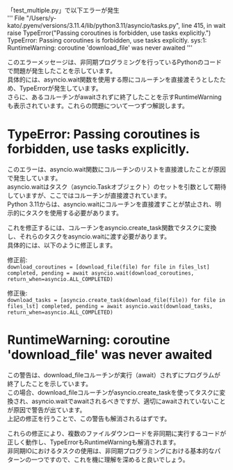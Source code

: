 「test_multiple.py」で以下エラーが発生  
'''
  File "/Users/y-kato/.pyenv/versions/3.11.4/lib/python3.11/asyncio/tasks.py", line 415, in wait
    raise TypeError("Passing coroutines is forbidden, use tasks explicitly.")
TypeError: Passing coroutines is forbidden, use tasks explicitly.
sys:1: RuntimeWarning: coroutine 'download_file' was never awaited
'''

このエラーメッセージは、非同期プログラミングを行っているPythonのコードで問題が発生したことを示しています。  
具体的には、asyncio.wait関数を使用する際にコルーチンを直接渡そうとしたため、TypeErrorが発生しています。  
さらに、あるコルーチンがawaitされずに終了したことを示すRuntimeWarningも表示されています。これらの問題について一つずつ解説します。  

# TypeError: Passing coroutines is forbidden, use tasks explicitly.
このエラーは、asyncio.wait関数にコルーチンのリストを直接渡したことが原因で発生しています。  
asyncio.waitはタスク（asyncio.Taskオブジェクト）のセットを引数として期待していますが、ここではコルーチンが直接渡されています。  
Python 3.11からは、asyncio.waitにコルーチンを直接渡すことが禁止され、明示的にタスクを使用する必要があります。  

これを修正するには、コルーチンをasyncio.create_task関数でタスクに変換し、それらのタスクをasyncio.waitに渡す必要があります。  
具体的には、以下のように修正します。  

修正前:  
`
download_coroutines = [download_file(file) for file in files_lst]
completed, pending = await asyncio.wait(download_coroutines, return_when=asyncio.ALL_COMPLETED)
`

修正後:  
`
download_tasks = [asyncio.create_task(download_file(file)) for file in files_lst]
completed, pending = await asyncio.wait(download_tasks, return_when=asyncio.ALL_COMPLETED)
`

# RuntimeWarning: coroutine 'download_file' was never awaited
この警告は、download_fileコルーチンが実行（await）されずにプログラムが終了したことを示しています。  
この場合、download_fileコルーチンがasyncio.create_taskを使ってタスクに変換され、asyncio.waitでawaitされるべきですが、適切にawaitされていないことが原因で警告が出ています。  
上記の修正を行うことで、この警告も解消されるはずです。  

これらの修正により、複数のファイルダウンロードを非同期に実行するコードが正しく動作し、TypeErrorもRuntimeWarningも解消されます。  
非同期IOにおけるタスクの使用は、非同期プログラミングにおける基本的なパターンの一つですので、これを機に理解を深めると良いでしょう。  